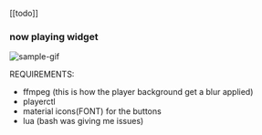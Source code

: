 [[todo]]

### now playing widget

![sample-gif](./repo-assets/now_playing_widget.gif)

REQUIREMENTS:

- ffmpeg (this is how the player background get a blur applied)
- playerctl
- material icons(FONT) for the buttons
- lua (bash was giving me issues)
